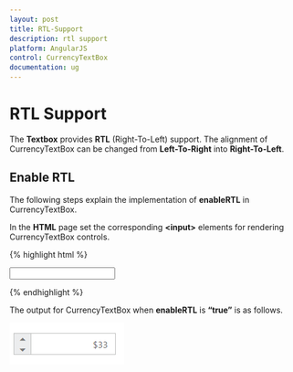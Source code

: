 ```yaml
---
layout: post
title: RTL-Support
description: rtl support
platform: AngularJS
control: CurrencyTextBox  
documentation: ug
---
```


# RTL Support

The **Textbox** provides **RTL** (Right-To-Left) support. The alignment of CurrencyTextBox can be changed from **Left-To-Right** into **Right-To-Left**.

## Enable RTL

The following steps explain the implementation of **enableRTL** in CurrencyTextBox.

In the **HTML** page set the corresponding **&lt;input&gt;** elements for rendering CurrencyTextBox controls.


{% highlight html %}

<input id="currency" type="text" ej-currencytextbox e-value="33" e-enablertl="true" />
	
{% endhighlight %}

The output for CurrencyTextBox when **enableRTL** is **“true”** is as follows. 

![](RTL-Support_images/RTL-Support_img1.png) 

